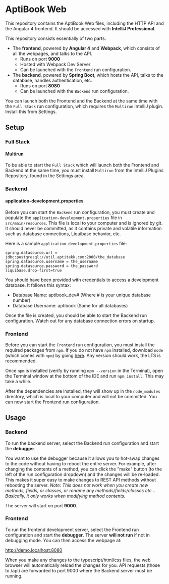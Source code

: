 # AptiBook Web

This repository contains the AptiBook Web files, including the HTTP API and the Angular 4 frontend. It should be accessed with **IntelliJ Professional**.

This repository consists essentially of two parts: 

* The **frontend**, powered by **Angular 4** and **Webpack**, which consists of all the webpages, and talks to the API.
  * Runs on port **9000** 
  * Hosted with Webpack Dev Server
  * Can be launched with the `Frontend` run configuration.
* The **backend**, powered by **Spring Boot**, which hosts the API, talks to the database, handles authentication, etc.
  * Runs on port **8080** 
  * Can be launched with the `Backend` run configuration.
  
You can launch both the Frontend and the Backend at the same time with the `Full Stack` run configuration, which requires the `Multirun` IntelliJ plugin. Install this from Settings.
  
## Setup

### Full Stack

#### Multirun

To be able to start the `Full Stack` which will launch both the Frontend and Backend at the same time, you must install `Multirun` from the IntelliJ Plugins Repository, found in the Settings area.

### Backend

#### application-development.properties

Before you can start the `Backend` run configuration, you must create and populate the `application-development.properties` file in `src/main/resources`. This file is local to your computer and is ignored by git. It should never be committed, as it contains private and volatile information such as database connections, Liquibase behavior, etc.

Here is a sample `application-development.properties` file:

```properties
spring.datasource.url = jdbc:postgresql://util.aptitekk.com:2000/the_database
spring.datasource.username = the_username
spring.datasource.password = the_password
liquibase.drop-first=true
```

You should have been provided with credentials to access a development database. It follows this syntax:

* Database Name: aptibook_dev# (Where # is your unique database number)
* Database Username: aptibook (Same for all databases)

Once the file is created, you should be able to start the Backend run configuration. Watch out for any database connection errors on startup.

### Frontend

Before you can start the `Frontend` run configuration, you must install the required packages from `npm`. If you do not have `npm` installed, download `node` (which comes with `npm`) by going [here](https://nodejs.org/en/). Any version should work, the LTS is recommended. 

Once `npm` is installed (verify by running `npm --version` in the Terminal), open the Terminal window at the bottom of the IDE and run `npm install`. This may take a while.

After the dependencies are installed, they will show up in the `node_modules` directory, which is local to your computer and will not be committed. You can now start the Frontend run configuration.

## Usage

### Backend

To run the backend server, select the Backend run configuration and start the **debugger**. 

You want to use the debugger because it allows you to hot-swap changes to the code without having to reboot the entire server. For example, after changing the contents of a method, you can click the "make" button (to the left of the run configuration dropdown) and the changes will be re-loaded. This makes it super easy to make changes to REST API methods without rebooting the server. _Note: This does not work when you create new methods, fields, or classes, or rename any methods/fields/classes etc... Basically, it only works when modifying method contents._ 

The server will start on port **9000**.

### Frontend

To run the frontend development server, select the Frontend run configuration and start the **debugger**. The server **will not run** if not in debugging mode. You can then access the webpage at:

http://demo.localhost:8080

When you make any changes to the typescript/html/css files, the web browser will automatically reload the changes for you. API requests (those to /api) are forwarded to port 9000 where the Backend server must be running.
